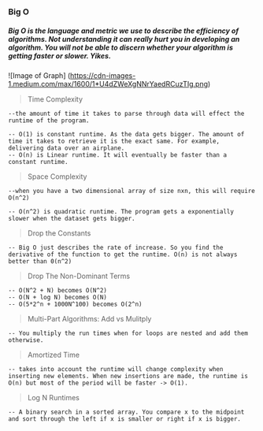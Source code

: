 ### Big O

##### Big O is the language and metric we use to describe the efficiency of algorithms. Not understanding it can really hurt you in developing an algorithm. You will not be able to discern whether your algorithm is getting faster or slower. Yikes.

![Image of Graph]
(https://cdn-images-1.medium.com/max/1600/1*U4dZWeXgNNrYaedRCuzTIg.png)

> Time Complexity

    --the amount of time it takes to parse through data will effect the runtime of the program.

    -- O(1) is constant runtime. As the data gets bigger. The amount of time it takes to retrieve it is the exact same. For example, delivering data over an airplane.
    -- O(n) is Linear runtime. It will eventually be faster than a constant runtime.

> Space Complexity

    --when you have a two dimensional array of size nxn, this will require O(n^2)

    -- O(n^2) is quadratic runtime. The program gets a exponentially slower when the dataset gets bigger.

> Drop the Constants

    -- Big O just describes the rate of increase. So you find the derivative of the function to get the runtime. O(n) is not always better than 0(n^2)

> Drop The Non-Dominant Terms

    -- O(N^2 + N) becomes O(N^2)
    -- O(N + log N) becomes O(N)
    -- O(5*2^n + 1000N^100) becomes O(2^n)

> Multi-Part Algorithms: Add vs Mulitply

    -- You multiply the run times when for loops are nested and add them otherwise.

> Amortized Time

    -- takes into account the runtime will change complexity when inserting new elements. When new insertions are made, the runtime is O(n) but most of the period will be faster -> O(1).

> Log N Runtimes

    -- A binary search in a sorted array. You compare x to the midpoint and sort through the left if x is smaller or right if x is bigger.
